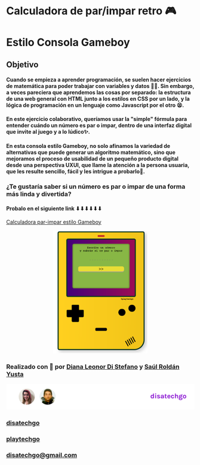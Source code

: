 # Calculadora de par/impar retro 🎮
# Estilo Consola Gameboy

## Objetivo
#### Cuando se empieza a aprender programación, se suelen hacer ejercicios de matemática para poder trabajar con variables y datos 👨‍💻. Sin embargo, a veces pareciera que aprendemos las cosas por separado: la estructura de una web general con HTML junto a los estilos en CSS por un lado, y la lógica de programación en un lenguaje como Javascript por el otro 😫. 
#### En este ejercicio colaborativo, queríamos usar la "simple" fórmula para entender cuándo un número es par o impar, dentro de una interfaz digital que invite al juego y a lo lúdico✨. 
#### En esta consola estilo Gameboy, no solo afinamos la variedad de alternativas que puede generar un algoritmo matemático, sino que mejoramos el proceso de usabilidad de un pequeño producto digital desde una perspectiva UXUI, que llame la atención a la persona usuaria, que les resulte sencillo, fácil y les intrigue a probarlo💖. 
### ¿Te gustaría saber si un número es par o impar de una forma más linda y divertida?

#### Probalo en el siguiente link ⬇⬇⬇⬇⬇⬇

<a href="https://playtechgo.com/tech/consola-gameboy/">Calculadora par-impar estilo Gameboy</a>



<center><img src="consola_par_impar_gameboy.PNG" alt="Calculadora par impar estilo consola gameboy" style="width:50%"></center>

### Realizado con 💖 por <a href="https://www.linkedin.com/in/dianaledist/">Diana Leonor Di Stefano</a> y <a href="https://www.linkedin.com/in/saul-roldan">Saúl Roldán Yusta</a>


<center><img src="info-disatechgo.png" alt="informacion disatechgo" ></center>

### **[disatechgo](https://disatechgo.com/)**

### **[playtechgo](https://playtechgo.com/)**

### <a href="mailto:disatechgo@gmail.com">disatechgo@gmail.com</a>
